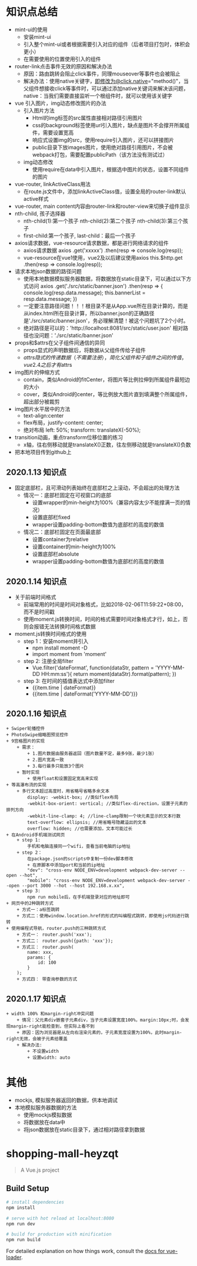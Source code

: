 # 知识点总结

+ mint-ui的使用
    + 安装mint-ui
    + 引入整个mint-ui或者根据需要引入对应的组件（后者项目打包时，体积会更小）
    + 在需要使用的位置使用引入的组件
+ router-link点击事件无效的原因和解决办法
    + 原因：路由跳转会阻止click事件，同理mouseover等事件也会被阻止
    + 解决办法：使用native关键字，即修改为@click.native="method()"，当父组件想接收click等事件时，可以通过添加native关键词来解决该问题，native：当我们需要直接监听一个根组件时，就可以使用该关键字
+ vue 引入图片，img动态修改图片的办法
    + 引入图片方法
        + Html的img标签的src属性直接相对路径引用图片
        + css的background标签使用url引入图片，缺点是图片不会撑开所属组件，需要设置宽高
        + 响应式设置img的src，使用require引入图片，还可以拼接图片
        + public目录下放images图片，使用绝对路径引用图片，不会被webpack打包，需要配置publicPath（该方法没有测试过）
    + img动态修改
        + 使用require在data中引入图片，根据选中图片的状态，设置不同组件的图片
+ vue-router, linkActiveClass用法
    + 在route.js文件中，添加linkActiveClass值，设置全局的router-link默认active样式
+ vue-router, main content内容由router-link和router-view来切换子组件显示
+ nth-child, 孩子选择器
    + nth-child(1):第一个孩子 nth-child(2):第二个孩子 nth-child(3):第三个孩子
    + first-child:第一个孩子, last-child：最后一个孩子
+ axios请求数据，vue-resource请求数据，都是进行网络请求的组件
    + axios请求数据
        axios
        .get('xxxxx')
        .then(resp => console.log(resp));
    + vue-resource在vue1使用，vue2及以后建议使用axios
        this.$http.get
            .then(resp => console.log(resp));
+ 请求本地json数据的路径问题
    + 使用本地数据模拟服务器数据，将数据放在static目录下，可以通过以下方式访问
      axios
      .get('./src/static/banner.json')
      .then(resp => {
        console.log(resp.data.message);
        this.bannerList = resp.data.message;
        })
    + 一定要注意路径问题！！！根目录不是从App.vue所在目录计算的，而是从index.html所在目录计算，所以banner.json的正确路径是'./src/static/banner.json'，务必理解清楚！被这个问题坑了2个小时。
    + 绝对路径是可以的：'http://localhost:8081/src/static/user.json'
      相对路径也没问题：'./src/static/banner.json'
+ props和$attrs在父子组件间通信的异同
    + props显式的声明数据后，将数据从父组件传给子组件
    + $attrs隐式的传递数据（不需要注册），简化父组件和子组件之间的传值，vue2.4之后才有$attrs
+ img图片的伸缩方式
    + contain，类似Android的fitCenter，将图片等比例拉伸到所属组件最短边的大小
    + cover，类似Android的center，等比例放大图片直到填满整个所属组件，超出部分被裁剪
+ img图片水平居中的方法
    + text-align:center
    + flex布局，justify-content: center;
    + 绝对布局
        left: 50%;
        transform: translateX(-50%);
+ transition动画，重点transform位移位置的练习
    + x轴，往右侧移动就是translateX()正数，往左侧移动就是translateX()负数
+ 把本地项目传到github上

## 2020.1.13 知识点
+ 固定底部栏，且可滑动列表始终在底部栏之上滚动，不会超出的处理方法
    + 情况一：底部栏固定在可视窗口的底部
        + 设置wrapper的min-height为100%（兼容内容太少不能撑满一页的情况）
        + 设置底部栏fixed
        + wrapper设置padding-bottom数值为底部栏的高度的数值
    + 情况二：底部栏固定在页面最底部
        + 设置container为relative
        + 设置container的min-height为100%
        + 设置底部栏absolute
        + wrapper设置padding-bottom数值为底部栏的高度的数值

## 2020.1.14 知识点
+ 关于前端时间格式
    + 前端常用的时间是时间对象格式，比如2018-02-06T11:59:22+08:00，而不是时间戳
    + 使用moment.js转换时间，时间的格式需要时间对象格式才行，如上，否则会报错无法转换时间格式数据
+ moment.js转换时间格式的使用
    + step 1：安装moment并引入
        + npm install moment -D
        + import moment from 'moment'
    + step 2: 注册全局filter
        + Vue.filter('dateFormat', function(dataStr, pattern = 'YYYY-MM-DD HH:mm:ss'){
            return moment(dataStr).format(pattern);
        })
    + step 3: 在时间的插值表达式中添加filter
        + {{item.time | dateFormat}}
        + {{item.time | dateFormat('YYYY-MM-DD')}}
## 2020.1.16 知识点
    + Swiper轮播控件
    + PhotoSwipe缩略图预览控件
    + 9宫格图片的实现
        + 需求：
            + 1.图片数据由服务器返回（图片数量不定，最多9张，最少1张）
            + 2.图片宽高一致
            + 3.每行最多只能放3个图片
        + 暂时实现
            + 使用float和设置固定宽高来实现
    + 等高瀑布流的实现
        + 多行文本超过高度时，用省略号省略多余文本
            display: -webkit-box; //类似flex布局
            -webkit-box-orient: vertical; //类似flex-direction，设置子元素的排列方向
            -webkit-line-clamp: 4; //line-clamp限制一个块元素显示的文本行数
            text-overflow: ellipsis; //用省略号隐藏溢出的文本
            overflow: hidden; //也需要添加，文本可能过长
    + 在Android手机端测试网页
        + step 1:
            手机和电脑连接同一个wifi，查看当前电脑的ip地址
        + step 2：
            在package.json的scripts中复制一份dev脚本修改
            + 在原脚本中添加port和当前的ip地址
            "dev": "cross-env NODE_ENV=development webpack-dev-server --open --hot",
            "mobile": "cross-env NODE_ENV=development webpack-dev-server --open --port 3000 --hot --host 192.168.x.xx",
        + step 3:
            npm run mobile后，在手机端登录对应的地址即可
    + 网页中的2种跳转方式
        + 方式一：a标签跳转
        + 方式二：使用window.location.href的形式的叫编程式跳转，即使用js代码进行跳转
    + 使用编程式导航，router.push的三种跳转方式
        + 方式一： router.push('xxx');
        + 方式二： router.push({path: 'xxx'});
        + 方式三： router.push(
            name: xxx,
            params: {
                id: 100
            }
        );
        + 方式四： 带查询参数的方式

## 2020.1.17 知识点
    + width 100% 和margin-right冲突问题
        + 情况：父元素div嵌套子元素div，当子元素设置宽度100%，margin:10px;时，会发现margin-right能检查到，但实际上看不到
        + 原因：因为浏览器是从左向右渲染元素的，子元素宽度设置为100%，此时margin-right无效，会被子元素给覆盖
        + 解决办法:
            + 不设置width
            + 设置width: auto




# 其他
+ mockjs, 模拟服务器返回的数据，供本地调试
+ 本地模拟服务器数据的方法
    + 使用mockjs模拟数据
    + 将数据放在data中
    + 将json数据放在static目录下，通过相对路径拿到数据

# shopping-mall-heyzqt

> A Vue.js project

## Build Setup

``` bash
# install dependencies
npm install

# serve with hot reload at localhost:8080
npm run dev

# build for production with minification
npm run build
```

For detailed explanation on how things work, consult the [docs for vue-loader](http://vuejs.github.io/vue-loader).

